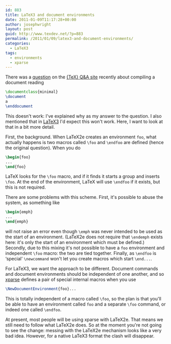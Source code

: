 ```yaml
---
id: 883
title: LaTeX3 and document environments
date: 2011-01-09T11:17:28+00:00
author: josephwright
layout: post
guid: http://www.texdev.net/?p=883
permalink: /2011/01/09/latex3-and-document-environments/
categories:
  - LaTeX3
tags:
  - environments
  - xparse
---
```

There was a [question](http://tex.stackexchange.com/questions/8528/) on the [{TeX} Q&amp;A site](http://tex.stackexchange.com/) recently about compiling a document reading

```latex
\documentclass{minimal}
\document
a
\enddocument
```

This doesn't work: I've explained why as my answer to the question. I also mentioned that in [LaTeX3](http://www.latex-project.org/latex3.html) I'd expect this won't work. Here, I want to look at that in a bit more detail.

First, the background. When LaTeX2e creates an environment `foo`, what actually happens is two macros called `\foo` and `\endfoo` are defined (hence the original question). When you do

```latex
\begin{foo}
...
\end{foo}
```

LaTeX looks for the `\foo` macro, and if it finds it starts a group and inserts `\foo`. At the end of the environment, LaTeX will use `\endfoo` if it exists, but this is not required.

There are some problems with this scheme. First, it's possible to abuse the system, as something like

```latex
\begin{emph}
...
\end{emph}
```

will not raise an error even though `\emph` was never intended to be used as the start of an environment. (LaTeX2e does not require that `\endemph` exists here: it's only the start of an environment which must be defined.) Secondly, due to this mixing it's not possible to have a `foo` environment and independent `\foo` macro: the two are tied together. Finally, as `\endfoo` is ‘special’ `\newcommand` won't let you create macros which start `\end...`.

For LaTeX3, we want the approach to be different. Document commands and document environments should be independent of one another, and so [xparse](https://ctan.org/pkg/xparse) defines a pair of special internal macros when you use

```latex
\NewDocumentEnvironment{foo}...
```

This is totally independent of a macro called `\foo`, so the plan is that you'll be able to have an environment called `foo` and a separate `\foo` command, or indeed one called `\endfoo`.

At present, most people will be using xparse with LaTeX2e. That means we still need to follow what LaTeX2e does. So at the moment you're not going to see the change: messing with the LaTeX2e mechanism looks like a very bad idea. However, for a native LaTeX3 format the clash will disappear.
